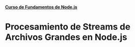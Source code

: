 **[Curso de Fundamentos de Node.js](./../README.MD)**
# Procesamiento de Streams de Archivos Grandes en Node.js